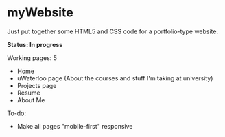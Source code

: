 myWebsite
=========

Just put together some HTML5 and CSS code for a portfolio-type website.

**Status: In progress**

Working pages: 5
  - Home
  - uWaterloo page (About the courses and stuff I'm taking at university)
  - Projects page
  - Resume
  - About Me
  
To-do:
  - Make all pages "mobile-first" responsive
